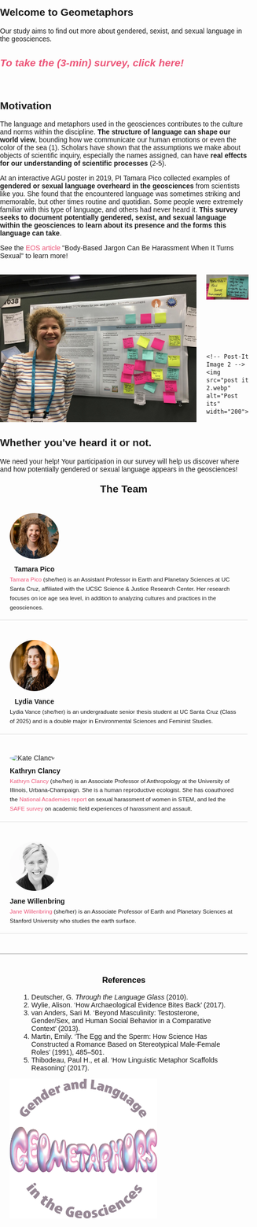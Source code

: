 

<!-- Global site tag (gtag.js) - Google Analytics -->
<script async src="https://www.googletagmanager.com/gtag/js?id=G-1YZHSGQYW1"></script>
<script>
  window.dataLayer = window.dataLayer || [];
  function gtag(){dataLayer.push(arguments);}
  gtag('js', new Date());

  gtag('config', 'G-1YZHSGQYW1');
</script>
## Welcome to Geometaphors
Our study aims to find out more about gendered, sexist, and sexual language in the geosciences.

## <em> <a href="https://ucsantacruz.co1.qualtrics.com/jfe/form/SV_0jpXkdWUck2nUvI" target="_blank" style="color:#EC5578;"> To take the (3-min) survey, click here!</a> </em>
<br>

## Motivation 
The language and metaphors used in the geosciences contributes to the culture and norms within the discipline. **The structure of language can shape our world view**, bounding how we communicate our human emotions or even the color of the sea (1). Scholars have shown that the assumptions we make about objects of scientific inquiry, especially the names assigned, can have **real effects for our understanding of scientific processes** (2-5).

At an interactive AGU poster in 2019, PI Tamara Pico collected examples of **gendered or sexual language overheard in the geosciences** from scientists like you. She found that the encountered language was sometimes striking and memorable, but other times routine and quotidian. Some people were extremely familiar with this type of language, and others had never heard it. **This survey seeks to document potentially gendered, sexist, and sexual language within the geosciences to learn about its presence and the forms this language can take**.

<p style="text-align: left;">See the <a href="https://eos.org/articles/body-based-jargon-can-be-harassment-when-it-turns-sexual" target="_blank" style="color:#EC5578;">EOS article</a> "Body-Based Jargon Can Be Harassment When It Turns Sexual" to learn more!</p>

<!-- Container for the AGU poster and two additional images -->
<div style="text-align: left; margin-top: 30px; display: flex;">
  <!-- Main AGU Poster Image -->
  <img src="agu_poster_bodygeo.jpg" alt="AGU 2019 Poster" width="400" style="margin-right: 20px;">

  <!-- Container for the two additional images -->
  <div style="display: flex; flex-direction: column; justify-content: space-between;">
    <!-- Post-It Image 1 -->
    <img src="post it 1.webp" alt="Post its" width="200" style="margin-bottom: 10px;">
    
    <!-- Post-It Image 2 -->
    <img src="post it 2.webp" alt="Post its" width="200">
  </div>
</div>

<div style="clear: both; margin-top: 30px;">
  
 
</div>

## Whether you've heard it or not. 
  <p> We need your help! Your participation in our survey will help us discover where and how potentially gendered or sexual language appears in the geosciences!</p>
  

<html lang="en">
<head>
  <meta charset="UTF-8">
  <meta name="viewport" content="width=device-width, initial-scale=1.0">
  <title>The Team</title>
  <style>
    /* General Styles */
    body {
      font-family: Arial, sans-serif;
      margin: 0;
      padding: 0;
    }
    .team-member-container {
      display: flex;
      flex-direction: row;
      align-items: flex-start;
      margin-bottom: 20px;
      flex-wrap: wrap;  /* Allow elements to wrap on small screens */
      padding: 20px;
      border-bottom: 1px solid #ddd; /* Optional: Adds separation between team members */
    }

    .team-member-info {
      display: flex;
      flex-direction: column;
      align-items: center;
      margin-right: 20px;
      flex: 1 1 auto; /* Allow flex to grow or shrink */
    }

    .team-member-info img {
      width: 100%;
      max-width: 100px;  /* Image max width for larger screens */
      height: auto;
      border-radius: 50%;
      object-fit: cover;
    }

    .team-member-description {
      flex-grow: 1;
      text-align: left;
      max-width: 600px;
      font-size: 14px;
    }

    .team-member-name {
      font-size: 14px;
      font-weight: bold;
      text-align: center;
      margin-top: 10px;
    }

    /* Link Styling */
    a {
      color: #EC5578;
      text-decoration: none;
    }

    /* Responsive adjustments */
    @media (max-width: 768px) {
      .team-member-container {
        flex-direction: column;
        align-items: center;
      }

      .team-member-info {
        margin-right: 0;
        margin-bottom: 20px;
        align-items: center;
      }

      .team-member-info img {
        max-width: 200px;  /* Adjust image size on small screens */
      }

      .team-member-description {
        text-align: center;
        max-width: 100%;
        font-size: 13px;
      }
    }
  </style>
</head>
<body>

  <h2 style="text-align: center; margin-top: 20px;">The Team</h2>

  <!-- First team member -->
  <div class="team-member-container">
    <div class="team-member-info">
      <img src="HudsonGazettephoto_sq.jpg" alt="HudsonGazettephoto_sq.jpg" width="90">
      <div class="team-member-name">Tamara Pico</div>
    </div>
    <div class="team-member-description">
      <sub>
        <a href="https://tamarapico.github.io/" target="_blank">Tamara Pico</a> (she/her) is an Assistant Professor in Earth and Planetary Sciences at UC Santa Cruz, affiliated with the UCSC Science & Justice Research Center. Her research focuses on ice age sea level, in addition to analyzing cultures and practices in the geosciences.
      </sub>
    </div>
  </div>

  <!-- Second team member -->
  <div class="team-member-container">
    <div class="team-member-info">
      <img src="lyd.JPG" alt="lyd.JPG" width="90">
      <div class="team-member-name">Lydia Vance</div>
    </div>
    <div class="team-member-description">
      <sub>Lydia Vance (she/her) is an undergraduate senior thesis student at UC Santa Cruz (Class of 2025) and is a double major in Environmental Sciences and Feminist Studies.</sub>
    </div>
  </div>

  <!-- Third team member -->
  <div class="team-member-container">
    <div class="team-member-info">
      <img src="kate_clancy.avif" alt="Kate Clancy" width="90">
      <div class="team-member-name">Kathryn Clancy</div>
    </div>
    <div class="team-member-description">
      <sub>
        <a href="https://clancylabs.com/" target="_blank">Kathryn Clancy</a> (she/her) is an Associate Professor of Anthropology at the University of Illinois, Urbana-Champaign. She is a human reproductive ecologist. She has coauthored the <a href="https://www.nationalacademies.org/our-work/sexual-harassment-in-academia" target="_blank">National Academies report</a> on sexual harassment of women in STEM, and led the <a href="https://journals.plos.org/plosone/article?id=10.1371/journal.pone.0102172" target="_blank">SAFE survey</a> on academic field experiences of harassment and assault.
      </sub>
    </div>
  </div>

  <!-- Fourth team member -->
  <div class="team-member-container">
    <div class="team-member-info">
      <img src="jane-k-willenbring.webp" alt="Jane Willenbring" width="90">
      <div class="team-member-name">Jane Willenbring</div>
    </div>
    <div class="team-member-description">
      <sub>
        <a href="https://lifelandscape.stanford.edu/people/jane-willenbring" target="_blank">Jane Willenbring</a> (she/her) is an Associate Professor of Earth and Planetary Sciences at Stanford University who studies the earth surface.
      </sub>
    </div>
  </div>

  <!-- References -->
  <div style="margin-top: 40px; padding: 20px; border-top: 2px solid #ccc;">
    <h3 style="text-align: center; color: black;">References</h3>
    <ul style="list-style-type: decimal; margin-left: 20px;">
      <li>Deutscher, G. <em>Through the Language Glass</em> (2010).</li>
      <li>Wylie, Alison. ‘How Archaeological Evidence Bites Back’ (2017).</li>
      <li>van Anders, Sari M. ‘Beyond Masculinity: Testosterone, Gender/Sex, and Human Social Behavior in a Comparative Context’ (2013).</li>
      <li>Martin, Emily. ‘The Egg and the Sperm: How Science Has Constructed a Romance Based on Stereotypical Male-Female Roles’ (1991), 485–501.</li>
      <li>Thibodeau, Paul H., et al. ‘How Linguistic Metaphor Scaffolds Reasoning’ (2017).</li>
    </ul>
    <img src="Geometaphors_2.png" alt="geometaphor logo" width="300">
  </div>

</body>
</html>
